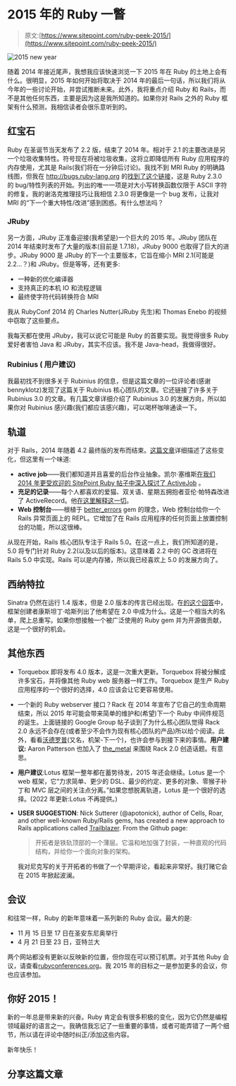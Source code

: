 # 2015 年的 Ruby 一瞥

> 原文:[https://www.sitepoint.com/ruby-peek-2015/](https://www.sitepoint.com/ruby-peek-2015/)

![2015 new year](../Images/a71fbe9325952f0693932fc6ffb8b7f8.png)

随着 2014 年接近尾声，我想我应该快速浏览一下 2015 年在 Ruby 的土地上会有什么。很明显，2015 年如何开始将取决于 2014 年的最后一句话，所以我们将从今年的一些讨论开始，并尝试推断未来。此外，我将重点介绍 Ruby 和 Rails，而不是其他任何东西，主要是因为这是我所知道的。如果你对 Rails 之外的 Ruby 框架有什么预测，我相信读者会很乐意听到的。

## 红宝石

Ruby 在圣诞节当天发布了 2.2 版，结束了 2014 年。相对于 2.1 的主要改进是另一个垃圾收集特性。符号现在将被垃圾收集，这将立即降低所有 Ruby 应用程序的内存使用，尤其是 Rails(我们将在一分钟后讨论)。我找不到 MRI Ruby 的明确路线图，但我在 http://bugs.ruby-lang.org 的[找到了](http://bugs.ruby-lang.org)[这个链接](https://bugs.ruby-lang.org/versions/31)，这是 Ruby 2.3.0 的 bug/特性列表的开始。列出的唯一一项是对大小写转换函数仅限于 ASCII 字符的修复。我的谢洛克推理技巧让我相信 2.3.0 将更像是一个 bug 发布，让我对 MRI 的“下一个重大特性/改进”感到困惑。有什么想法吗？

### JRuby

另一方面，JRuby 正准备迎接(我希望是)一个巨大的 2015 年。JRuby 团队在 2014 年结束时发布了大量的版本(目前是 1.7.18)，JRuby 9000 也取得了巨大的进步。JRuby 9000 是 JRuby 的下一个主要版本，它旨在缩小 MRI 2.1(可能是 2.2…？)和 JRuby。但是等等，还有更多:

*   一种新的优化编译器
*   支持真正的本机 IO 和流程逻辑
*   最终使字符代码转换符合 MRI

我从 RubyConf 2014 的 Charles Nutter(JRuby 先生)和 Thomas Enebo 的视频中窃取了这些要点。

我每天都在使用 JRuby，我可以说它可能是 Ruby 的首要实现。我觉得很多 Ruby 爱好者害怕 Java 和 JRuby，其实不应该。我不是 Java-head，我做得很好。

### Rubinius ( **用户建议**)

我最初找不到很多关于 Rubinius 的信息，但是这篇文章的一位评论者(感谢 bennyklotz)发现了这篇关于 Rubinius 核心团队的文章。它还链接了许多关于 Rubinius 3.0 的文章。有几篇文章详细介绍了 Rubinius 3.0 的发展方向，所以如果你对 Rubinius 感兴趣(我们都应该感兴趣)，可以喝杯咖啡通读一下。

## 轨道

对于 Rails，2014 年随着 4.2 最终版的发布而结束。[这篇文章](http://weblog.rubyonrails.org/2014/12/19/Rails-4-2-final/)详细描述了这些变化，但这里有一个味道:

*   **active job**——我们都知道并且喜爱的后台作业抽象。凯尔·塞维斯[在我们 2014 年更受欢迎的 SitePoint Ruby 帖子中深入探讨了 ActiveJob](https://www.sitepoint.com/new-rails-shiny-activejob/) 。
*   **充足的记录**——每个人都喜欢的爱猫、双关语、星期五拥抱者亚伦·帕特森改进了 ActiveRecord。他[在这里解释这一切](http://tenderlovemaking.com/2014/02/19/adequaterecord-pro-like-activerecord.html)。
*   **Web 控制台**——根植于 [better_errors](https://github.com/charliesome/better_errors) gem 的理念，Web 控制台给你一个 Rails 异常页面上的 REPL。它增加了在 Rails 应用程序的任何页面上放置控制台的功能，所以这很棒。

从现在开始，Rails 核心团队专注于 Rails 5.0。在这一点上，我们所知道的是，5.0 将专门针对 Ruby 2.2(以及以后的版本)。这意味着 2.2 中的 GC 改进将在 Rails 5.0 中实现。Rails 可以是内存猪，所以我已经喜欢上 5.0 的发展方向了。

## 西纳特拉

Sinatra 仍然在运行 1.4 版本，但是 2.0 版本的传言已经出现。在[的这个回答](https://groups.google.com/d/msg/sinatrarb/gzwxA45n1KE/v2dZl43QtusJ)中，框架创建者康斯坦丁·哈斯列出了他希望在 2.0 中成为什么。这是一个相当大的名单，爬上总重写。如果你想接触一个被广泛使用的 Ruby gem 并为开源做贡献，这是一个很好的机会。

## 其他东西

*   Torquebox 即将发布 4.0 版本，这是一次重大更新。Torquebox 将被分解成许多宝石，并将像其他 Ruby web 服务器一样工作。Torquebox 是生产 Ruby 应用程序的一个很好的选择，4.0 应该会让它更容易使用。
*   一个新的 Ruby webserver 接口？Rack 在 2014 年宣布了它自己的生命周期结束，所以 2015 年可能会带来简单的维护和(希望)下一个 Ruby 中间件规范的诞生。上面链接的 Google Group 帖子谈到了为什么核心团队觉得 Rack 2.0 永远不会存在(或者至少不会作为现有核心团队的产品)所以给个阅读。此外，看看[沃德罗普](https://github.com/Wardrop/Rack-Next)(又名，机架-下一个)，也许会参与到接下来的事情。**用户建议:** Aaron Patterson 也加入了 [the_metal](https://github.com/tenderlove/the_metal) 来围绕 Rack 2.0 创造话题。有意思。
*   **用户建议**:Lotus 框架一整年都在蓄势待发，2015 年还会继续。Lotus 是一个 web 框架，它“力求简单、更少的 DSL、最少的约定、更多的对象、零猴子补丁和 MVC 层之间的关注点分离。”如果您想脱离轨道，Lotus 是一个很好的选择。(2022 年更新:Lotus 不再提供。)
*   **USER SUGGESTION**: Nick Sutterer (@apotonick), author of Cells, Roar, and other well-known Ruby/Rails gems, has created a new approach to Rails applications called [Trailblazer](https://github.com/apotonick/trailblazer "Trailblazer"). From the Github page:

    > 开拓者是铁轨顶部的一个薄层。它温和地加强了封装，一种直观的代码结构，并给你一个面向对象的架构。

    我对尼克写的关于开拓者的书做了一个早期评论，看起来非常好。我打赌它会在 2015 年掀起波澜。

## 会议

和往常一样，Ruby 的新年意味着一系列新的 Ruby 会议。最大的是:

*   11 月 15 日至 17 日在圣安东尼奥举行
*   4 月 21 日至 23 日，亚特兰大

两个网站都没有更新以反映新的位置，但你现在可以预订机票。对于其他 Ruby 会议，请查看[rubyconferences.org](http://rubyconferences.org/)。我 2015 年的目标之一是参加更多的会议，你也应该参加。

## 你好 2015！

新的一年总是带来新的兴奋。Ruby 肯定会有很多积极的变化，因为它仍然是编程领域最好的语言之一。我确信我忘记了一些重要的事情，或者可能弄错了一两个细节，所以请在评论中随时纠正/添加这些内容。

新年快乐！

## 分享这篇文章